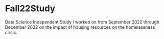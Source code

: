 # Fall22Study
Data Science Independent Study I worked on from September 2022 through December 2022 on  the impact of housing resources on the homelessness crisis.
